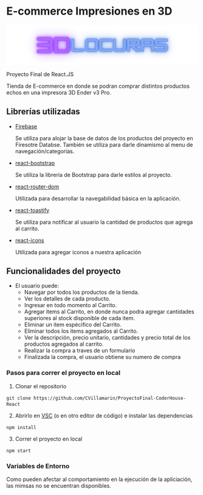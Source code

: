 # E-commerce Impresiones en 3D

![](./src/components/imagen/header.png)


Proyecto Final de React.JS

Tienda de E-commerce en donde se podran comprar distintos productos echos en una impresora 3D Ender v3 Pro.

## Librerías utilizadas

- [Firebase](https://firebase.google.com/)

  Se utiliza para alojar la base de datos de los productos del proyecto en Firesotre Databse. También se utiliza para darle dinamismo al menu de navegación/categorias.

- [react-bootstrap](https://react-bootstrap.github.io)

  Se utiliza la libreria de Bootstrap para darle estilos al proyecto.

- [react-router-dom](https://v5.reactrouter.com/web/guides/quick-start)

  Utilizada para desarrollar la navegabilidad básica en la aplicación.

- [react-toastify](https://github.com/fkhadra/react-toastify)

  Se utiliza para notificar al usuario la cantidad de productos que agrega al carrito.

- [react-icons](https://react-icons.github.io/react-icons/)

  Utilizada para agregar iconos a nuestra aplicación

## Funcionalidades del proyecto

- El usuario puede:
  - Navegar por todos los productos de la tienda.
  - Ver los detalles de cada producto.
  - Ingresar en todo momento al Carrito.
  - Agregar items al Carrito, en donde nunca podra agregar cantidades superiores al stock disponible de cada item.
  - Eliminar un item espécifico del Carrito.
  - Eliminar todos los items agregados al Carrito.
  - Ver la descripción, precio unitario, cantidades y precio total de los productos agregados al carrito.
  - Realizar la compra a traves de un formulario
  - Finalizada la compra, el usuario obtiene su numero de compra

### Pasos para correr el proyecto en local

1. Clonar el repositorio

```
git clone https://github.com/CVillamarin/ProyectoFinal-CoderHouse-React
```

2. Abrirlo en [VSC](https://code.visualstudio.com) (o en otro editor de código) e instalar las dependencias

```
npm install
```

3. Correr el proyecto en local

```
npm start
```

### Variables de Entorno

Como pueden afectar al comportamiento en la ejecución de la apliciación, las mimsas no se encuentran disponibles.

